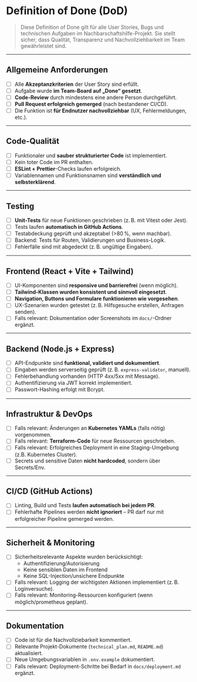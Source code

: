 # Definition of Done (DoD)
> Diese Definition of Done gilt für alle User Stories, Bugs und technischen Aufgaben im Nachbarschaftshilfe-Projekt. Sie stellt sicher, dass Qualität, Transparenz und Nachvollziehbarkeit im Team gewährleistet sind.
---
## Allgemeine Anforderungen
- [ ] Alle **Akzeptanzkriterien** der User Story sind erfüllt.
- [ ] Aufgabe wurde **im Team-Board auf „Done“ gesetzt**.
- [ ] **Code-Review** durch mindestens eine andere Person durchgeführt.
- [ ] **Pull Request erfolgreich gemerged** (nach bestandener CI/CD).
- [ ] Die Funktion ist **für Endnutzer nachvollziehbar** (UX, Fehlermeldungen, etc.).
---
## Code-Qualität
- [ ] Funktionaler und **sauber strukturierter Code** ist implementiert.
- [ ] Kein toter Code im PR enthalten.
- [ ] **ESLint + Prettier**-Checks laufen erfolgreich.
- [ ] Variablennamen und Funktionsnamen sind **verständlich und selbsterklärend**.
---
## Testing
- [ ] **Unit-Tests** für neue Funktionen geschrieben (z. B. mit Vitest oder Jest).
- [ ] Tests laufen **automatisch in GitHub Actions**.
- [ ] Testabdeckung geprüft und akzeptabel (>80 %, wenn machbar).
- [ ] Backend: Tests für Routen, Validierungen und Business-Logik.
- [ ] Fehlerfälle sind mit abgedeckt (z. B. ungültige Eingaben).
---
## Frontend (React + Vite + Tailwind)
- [ ] UI-Komponenten sind **responsive und barrierefrei** (wenn möglich).
- [ ] **Tailwind-Klassen wurden konsistent und sinnvoll eingesetzt**.
- [ ] **Navigation, Buttons und Formulare funktionieren wie vorgesehen**.
- [ ] UX-Szenarien wurden getestet (z. B. Hilfsgesuche erstellen, Anfragen senden).
- [ ] Falls relevant: Dokumentation oder Screenshots im `docs/`-Ordner ergänzt.
---
## Backend (Node.js + Express)
- [ ] API-Endpunkte sind **funktional, validiert und dokumentiert**.
- [ ] Eingaben werden serverseitig geprüft (z. B. `express-validator`, manuell).
- [ ] Fehlerbehandlung vorhanden (HTTP 4xx/5xx mit Message).
- [ ] Authentifizierung via JWT korrekt implementiert.
- [ ] Passwort-Hashing erfolgt mit Bcrypt.
---
## Infrastruktur & DevOps
- [ ] Falls relevant: Änderungen an **Kubernetes YAMLs** (falls nötig) vorgenommen.
- [ ] Falls relevant: **Terraform-Code** für neue Ressourcen geschrieben.
- [ ] Falls relevant: Erfolgreiches Deployment in eine Staging-Umgebung (z.B. Kubernetes Cluster).
- [ ] Secrets und sensitive Daten **nicht hardcoded**, sondern über Secrets/Env.
---
## CI/CD (GitHub Actions)
- [ ] Linting, Build und Tests **laufen automatisch bei jedem PR**.
- [ ] Fehlerhafte Pipelines werden **nicht ignoriert** – PR darf nur mit erfolgreicher Pipeline gemerged werden.
---
## Sicherheit & Monitoring
- [ ] Sicherheitsrelevante Aspekte wurden berücksichtigt:
  - Authentifizierung/Autorisierung
  - Keine sensiblen Daten im Frontend
  - Keine SQL-Injection/unsichere Endpunkte
- [ ] Falls relevant: Logging der wichtigsten Aktionen implementiert (z. B. Loginversuche).
- [ ] Falls relevant: Monitoring-Ressourcen konfiguriert (wenn möglich/prometheus geplant).
---
## Dokumentation
- [ ] Code ist für die Nachvollziebarkeit kommentiert.
- [ ] Relevante Projekt-Dokumente (`technical_plan.md`, `README.md`) aktualisiert.
- [ ] Neue Umgebungsvariablen in `.env.example` dokumentiert.
- [ ] Falls relevant: Deployment-Schritte bei Bedarf in `docs/deployment.md` ergänzt.
